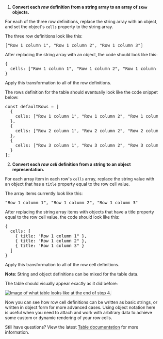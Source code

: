
1) <strong>Convert each <em>row</em> definition from a string array to an array of `IRow` objects.</strong>

For each of the three row definitions, replace the string array with an object, and set the object's `cells` property to the string array.

The three row definitions look like this:

<pre class="file">
["Row 1 column 1", "Row 1 column 2", "Row 1 column 3"]
</pre>

After replacing the string array with an object, the code should look like this:

<pre class="file">
{
  cells: ["Row 1 column 1", "Row 1 column 2", "Row 1 column 3"]
}
</pre>

Apply this transformation to all of the row definitions.

The rows definition for the table should eventually look like the code snippet below:
<pre class="file">
const defaultRows = [
  {
    cells: ["Row 1 column 1", "Row 1 column 2", "Row 1 column 3"]
  },
  {
    cells: ["Row 2 column 1", "Row 2 column 2", "Row 2 column 3"]
  },
  {
    cells: ["Row 3 column 1", "Row 3 column 2", "Row 3 column 3"]
  }
];
</pre>

2) <strong>Convert each <em>row cell</em> definition from a string to an object representation.</strong>

For each array item in each row's `cells` array, replace the string value with an object that has a `title` property equal to the row cell value.

The array items currently look like this:

<pre class="file">
"Row 1 column 1", "Row 1 column 2", "Row 1 column 3"
</pre>

After replacing the string array items with objects that have a title property equal to the row cell value, the code should look like this:

<pre class="file">
{
  cells: [
    { title: "Row 1 column 1" },
    { title: "Row 1 column 2" },
    { title: "Row 1 column 3" }
  ]
}
</pre>

Apply this transformation to all of the row cell definitions.

<strong>Note: </strong> String and object definitions can be mixed for the table data.

The table should visually appear exactly as it did before:

<img src="table-intro/assets/step-4-complete.png" alt="Image of what table looks like at the end of step 4." style="box-shadow: rgba(3, 3, 3, 0.2) 0px 1.25px 2.5px 0px;" />

Now you can see how row cell definitions can be written as basic strings, or written in object form for more advanced cases. Using object notation here is useful when you need to attach and work with arbitrary data to achieve some custom or dynamic rendering of your row cells.

Still have questions? View the latest [Table documentation](https://www.patternfly.org/v4/documentation/react/components/table/) for more information.
